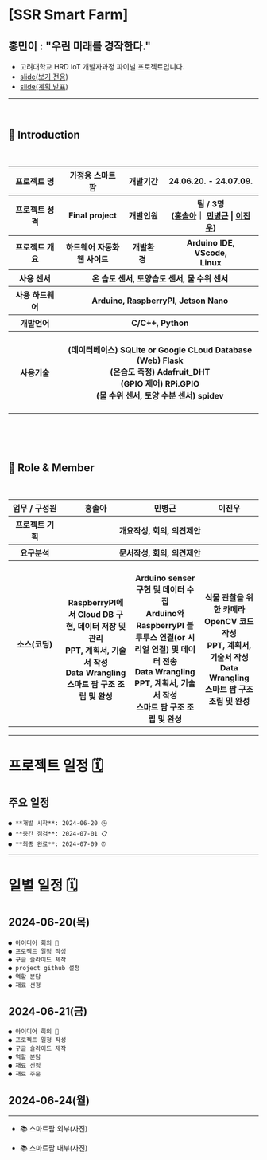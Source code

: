 # [SSR Smart Farm]

## 홍민이 : **"우린 미래를 경작한다."**

- 고려대학교 HRD IoT 개발자과정 파이널 프로젝트입니다.
- [slide(보기 전용)](https://www.canva.com/design/DAGIo3UenlM/_KW2WdmP_S_bjc8OKEcd7A/view?utm_content=DAGIo3UenlM&utm_campaign=designshare&utm_medium=link&utm_source=editor)
- [slide(계획 발표)](https://docs.google.com/presentation/d/1gJG-Qnbx-0N8gWtX3mH1qRT7-PApX_3W-6SjmxGCNGo/edit#slide=id.p)
-------------------------------
<br>

## 👋 **Introduction**
<br/>
<table>
    <tr>
        <th>프로젝트 명 </th>
        <th>가정용 스마트 팜</th>
        <th>개발기간</th>
        <th>24.06.20. - 24.07.09.</th>
    </tr>
    <tr>
        <th>프로젝트 성격</th>
        <th>Final project</th>
        <th>개발인원</th>
        <th>팀 / 3명<br>
          (<a href="https://github.com/hongsola92">홍솔아</a>｜
          <a href="https://github.com/gambitbro">민병근</a> |
          <a href="https://github.com/MrTwee">이진우</a>)
      </th>
    </tr>
      <tr>
        <th>프로젝트 개요</th>
        <th>하드웨어 자동화 <br> 웹 사이트 </th>
        <th>개발환경&nbsp;</th>
        <th>Arduino IDE,<br> VScode,<br> Linux </th>
    </tr>
    <tr>
        <th>사용 센서</th>
        <th colspan="3">온 습도 센서, 토양습도 센서, 물 수위 센서 </th>
    </tr>
    <tr>
        <th>사용 하드웨어</th>
        <th colspan="3">Arduino, RaspberryPI, Jetson Nano
        </th>
    </tr>    
    <tr>
        <th>개발언어</th>
        <th colspan="3">C/C++, Python</th>
    </tr>
    <tr>
        <th>사용기술</th>
        <th colspan="3">
            <br> (데이터베이스) SQLite or Google CLoud Database
            <br> (Web) Flask
            <br> (온습도 측정) Adafruit_DHT
            <br> (GPIO 제어) RPi.GPIO
            <br> (물 수위 센서, 토양 수분 센서) spidev
            <br>
            <br>
        </th>
    </tr>
</table>
<br>
<br>
<br>

## 📑 **Role & Member**
<br/>
<table>
    <tr>
        <th width="16%">업무 / 구성원</th>
        <th width="17%">홍솔아</th>
        <th width="17%">민병근</th>        
        <th width="14%">이진우</th>        
    </tr>
    <tr>
        <th>프로젝트 기획</th>
        <th colspan="3"> <center>개요작성, 회의, 의견제안 </center> </th>
    </tr>
    <tr>
        <th>요구분석</th>
        <th colspan="3"> <center> 문서작성, 회의, 의견제안 </center> </th>
    </tr>
        <th>소스(코딩)</th>
        <th>
            <br>RaspberryPI에서 Cloud DB 구현, 데이터 저장 및 관리
            <br>PPT, 계획서, 기술서 작성
            <br>Data Wrangling
            <br>스마트 팜 구조 조립 및 완성
        <th>
            <br>Arduino senser 구현 및 데이터 수집
            <br>Arduino와 RaspberryPI 블루투스 연결(or 시리얼 연결) 및 데이터 전송
            <br>Data Wrangling
            <br>PPT, 계획서, 기술서 작성
            <br>스마트 팜 구조 조립 및 완성
        <th>
            <br>식물 관찰을 위한 카메라 OpenCV 코드 작성
            <br>PPT, 계획서, 기술서 작성
            <br>Data Wrangling
            <br>스마트 팜 구조 조립 및 완성
        </th>
    </tr>
</table>

----------------------
# 프로젝트 일정 🗓️
## 주요 일정 
    ● **개발 시작**: 2024-06-20 🕒
    ● **중간 점검**: 2024-07-01 📋
    ● **최종 완료**: 2024-07-09 ⏰
--------------------
# 일별 일정 🗓️
## 2024-06-20(목)
    ● 아이디어 회의 🤔
    ● 프로젝트 일정 작성
    ● 구글 슬라이드 제작
    ● project github 설정
    ● 역할 분담
    ● 재료 선정

## 2024-06-21(금)
    ● 아이디어 회의 🤔
    ● 프로젝트 일정 작성
    ● 구글 슬라이드 제작
    ● 역할 분담
    ● 재료 선정
    ● 재료 주문

## 2024-06-24(월)

----------------------------
- 📚 스마트팜 외부(사진)

- 📚 스마트팜 내부(사진)
